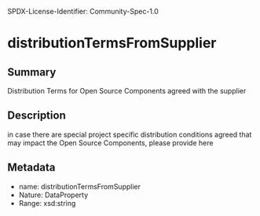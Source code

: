 SPDX-License-Identifier: Community-Spec-1.0

# distributionTermsFromSupplier

## Summary

Distribution Terms for Open Source Components agreed with the supplier

## Description

in case there are special project specific distribution conditions 
agreed that may impact the Open Source Components, please provide here

## Metadata

- name: distributionTermsFromSupplier
- Nature: DataProperty
- Range: xsd:string
